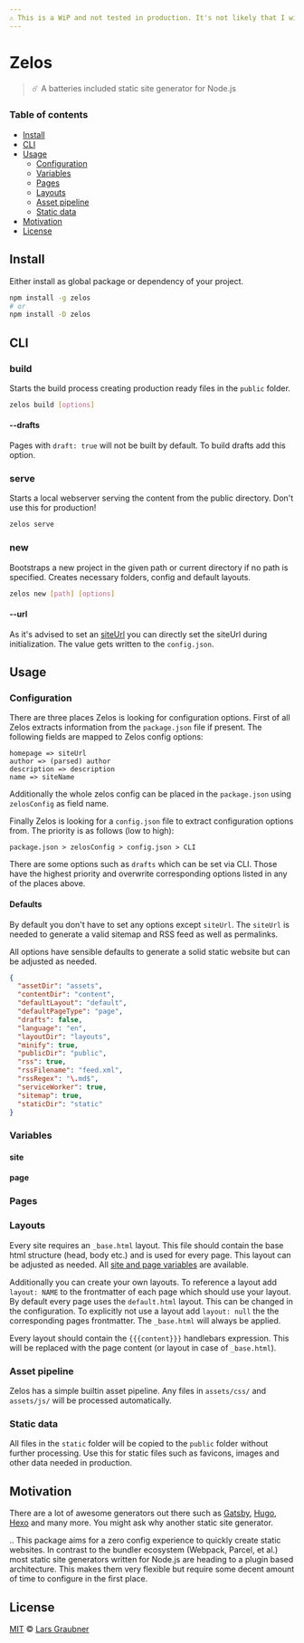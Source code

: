 ```yaml
---
⚠️ This is a WiP and not tested in production. It's not likely that I will finish it ever (I can recommend [Gatsby](https://www.gatsbyjs.org/) instead), but this might be useful for how a static site generator can be built and how to structure a CLI heavy lib.
---
```


# Zelos

> ☄️ A batteries included static site generator for Node.js

### Table of contents

- [Install](#install)
- [CLI](#cli)
- [Usage](#usage)
  - [Configuration](#configuration)
  - [Variables](#variables)
  - [Pages](#pages)
  - [Layouts](#layouts)
  - [Asset pipeline](#asset-pipeline)
  - [Static data](#static-data)
- [Motivation](#motivation)
- [License](#license)

## Install

Either install as global package or dependency of your project.

```bash
npm install -g zelos
# or
npm install -D zelos
```

## CLI

### build

Starts the build process creating production ready files in the `public` folder.

```bash
zelos build [options]
```

#### --drafts

Pages with `draft: true` will not be built by default. To build drafts add this option.

### serve

Starts a local webserver serving the content from the public directory. Don't use this for production!

```bash
zelos serve
```

### new

Bootstraps a new project in the given path or current directory if no path is specified. Creates necessary folders, config and default layouts.

```bash
zelos new [path] [options]
```

#### --url

As it's advised to set an [siteUrl](#defaults) you can directly set the siteUrl during initialization. The value gets written to the `config.json`.

## Usage

### Configuration

There are three places Zelos is looking for configuration options. First of all Zelos extracts information from the `package.json` file if present. The following fields are mapped to Zelos config options:

```
homepage => siteUrl
author => (parsed) author
description => description
name => siteName
```

Additionally the whole zelos config can be placed in the `package.json` using `zelosConfig` as field name.

Finally Zelos is looking for a `config.json` file to extract configuration options from. The priority is as follows (low to high):

```
package.json > zelosConfig > config.json > CLI
```

There are some options such as `drafts` which can be set via CLI. Those have the highest priority and overwrite corresponding options listed in any of the places above.

#### Defaults

By default you don't have to set any options except `siteUrl`. The `siteUrl` is needed to generate a valid sitemap and RSS feed as well as permalinks.

All options have sensible defaults to generate a solid static website but can be adjusted as needed.

```json
{
  "assetDir": "assets",
  "contentDir": "content",
  "defaultLayout": "default",
  "defaultPageType": "page",
  "drafts": false,
  "language": "en",
  "layoutDir": "layouts",
  "minify": true,
  "publicDir": "public",
  "rss": true,
  "rssFilename": "feed.xml",
  "rssRegex": "\.md$",
  "serviceWorker": true,
  "sitemap": true,
  "staticDir": "static"
}
```

### Variables

#### site

#### page

### Pages

### Layouts

Every site requires an `_base.html` layout. This file should contain the base html structure (head, body etc.) and is used for every page. This layout can be adjusted as needed. All [site and page variables](#variables) are available.

Additionally you can create your own layouts. To reference a layout add `layout: NAME` to the frontmatter of each page which should use your layout. By default every page uses the `default.html` layout. This can be changed in the configuration. To explicitly not use a layout add `layout: null` the the corresponding pages frontmatter. The `_base.html` will always be applied.

Every layout should contain the `{{{content}}}` handlebars expression. This will be replaced with the page content (or layout in case of `_base.html`).


### Asset pipeline

Zelos has a simple builtin asset pipeline. Any files in `assets/css/` and `assets/js/` will be processed automatically.

### Static data

All files in the `static` folder will be copied to the `public` folder without further processing. Use this for static files such as favicons, images and other data needed in production.

## Motivation

There are a lot of awesome generators out there such as [Gatsby](https://gatsbyjs.org), [Hugo](http://gohugo.io), [Hexo](https://hexo.io) and many more. You might ask why another static site generator.

..
This package aims for a zero config experience to quickly create static websites. In contrast to the bundler ecosystem (Webpack, Parcel, et al.) most static site generators written for Node.js are heading to a plugin based architecture. This makes them very flexible but require some decent amount of time to configure in the first place.

## License

[MIT](https://github.com/lgraubner/zelos/blob/master/LICENSE) © [Lars Graubner](https://larsgraubner.com)
